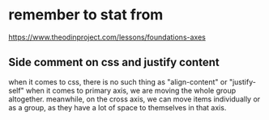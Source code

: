 # remember to stat from

https://www.theodinproject.com/lessons/foundations-axes


## Side comment on css and justify content
when it comes to css, there is no such thing as "align-content" or "justify-self"
when it comes to primary axis, we are moving the whole group altogether. 
meanwhile, on the cross axis, we can move items individually or as a group, as they have a lot of space to themselves in that axis.
